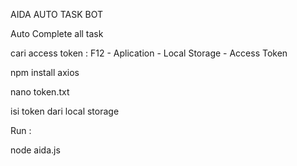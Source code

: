 AIDA AUTO TASK BOT

Auto Complete all task 

cari access token :
F12 - Aplication - Local Storage - Access Token

npm install axios

nano token.txt

isi token dari local storage

Run :

node aida.js
